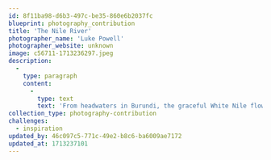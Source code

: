 ```yaml
---
id: 8f11ba98-d6b3-497c-be35-860e6b2037fc
blueprint: photography_contribution
title: 'The Nile River'
photographer_name: 'Luke Powell'
photographer_website: unknown
image: c56711-1713236297.jpeg
description:
  -
    type: paragraph
    content:
      -
        type: text
        text: 'From headwaters in Burundi, the graceful White Nile flows slowly northward through Rwanda, Uganda, Kenya, the Democratic Republic of the Congo, and South Sudan, combining in Sudan at Khartoum with the Blue Nile, arriving out of Ethiopia, and then onward as the Nile River through the desert of Egypt.'
collection_type: photography-contribution
challenges:
  - inspiration
updated_by: 46c097c5-771c-49e2-b8c6-ba6009ae7172
updated_at: 1713237101
---
```

